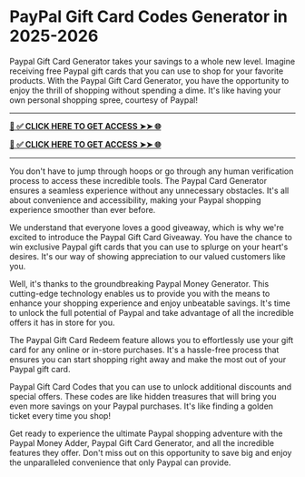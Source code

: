 # PayPal Gift Card Codes Generator in 2025-2026

Paypal Gift Card Generator takes your savings to a whole new level. Imagine receiving free Paypal gift cards that you can use to shop for your favorite products. With the Paypal Gift Card Generator, you have the opportunity to enjoy the thrill of shopping without spending a dime. It's like having your own personal shopping spree, courtesy of Paypal!

**************************************

**[📌 ✅ CLICK HERE TO GET ACCESS ➤➤ 🌐](https://ik.imagekit.io/gorewards/zallgiftcard.html)**

**[📌 ✅ CLICK HERE TO GET ACCESS ➤➤ 🌐](https://ik.imagekit.io/gorewards/zallgiftcard.html)**

**************************************

You don't have to jump through hoops or go through any human verification process to access these incredible tools. The Paypal Card Generator ensures a seamless experience without any unnecessary obstacles. It's all about convenience and accessibility, making your Paypal shopping experience smoother than ever before.

We understand that everyone loves a good giveaway, which is why we're excited to introduce the Paypal Gift Card Giveaway. You have the chance to win exclusive Paypal gift cards that you can use to splurge on your heart's desires. It's our way of showing appreciation to our valued customers like you.

Well, it's thanks to the groundbreaking Paypal Money Generator. This cutting-edge technology enables us to provide you with the means to enhance your shopping experience and enjoy unbeatable savings. It's time to unlock the full potential of Paypal and take advantage of all the incredible offers it has in store for you.

The Paypal Gift Card Redeem feature allows you to effortlessly use your gift card for any online or in-store purchases. It's a hassle-free process that ensures you can start shopping right away and make the most out of your Paypal gift card.

Paypal Gift Card Codes that you can use to unlock additional discounts and special offers. These codes are like hidden treasures that will bring you even more savings on your Paypal purchases. It's like finding a golden ticket every time you shop!

Get ready to experience the ultimate Paypal shopping adventure with the Paypal Money Adder, Paypal Gift Card Generator, and all the incredible features they offer. Don't miss out on this opportunity to save big and enjoy the unparalleled convenience that only Paypal can provide.
